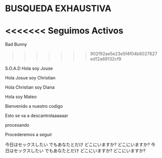 # BUSQUEDA EXHAUSTIVA

<<<<<<< 
Seguimos Activos
=======
Bad Bunny
>>>>>>> 902f92ae5e23e5f4f04b6027627ed12a69132cf9

S.O.A.D
Hola soy Jouse


Hola Josue soy Christian


Hola Christian soy Diana


Hola soy Mateo


Bienvenido a nuestro codigo 


Esto se va a descantrolaaaaaar

procesando

Procederemos a seguir



今日はセックスしたい
でもあなたとだけ
どこにいますか?
どこにいますか?
今日はセックスしたい
でもあなたとだけ
どこにいますか?
どこにいますか?



